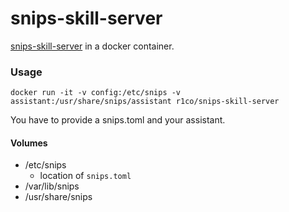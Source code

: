 # snips-skill-server

[snips-skill-server](https://docs.snips.ai/) in a docker container.

### Usage

`docker run -it -v config:/etc/snips -v assistant:/usr/share/snips/assistant r1co/snips-skill-server`

You have to provide a snips.toml and your assistant.

#### Volumes
* /etc/snips
    * location of `snips.toml`
* /var/lib/snips
* /usr/share/snips